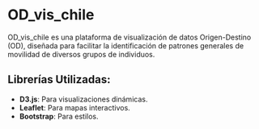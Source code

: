 # OD_vis_chile

OD_vis_chile es una plataforma de visualización de datos Origen-Destino (OD), diseñada para facilitar la identificación de patrones generales de movilidad de diversos grupos de individuos.

## Librerías Utilizadas:

-   **D3.js**: Para visualizaciones dinámicas.
-   **Leaflet**: Para mapas interactivos.
-   **Bootstrap**: Para estilos.

